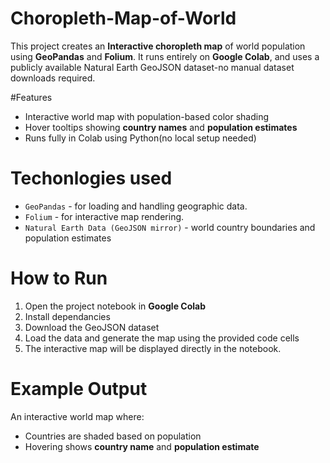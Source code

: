 # Choropleth-Map-of-World
This project creates an **Interactive choropleth map** of world population using **GeoPandas** and **Folium**. It runs entirely on **Google Colab**, and uses a publicly available Natural Earth GeoJSON dataset-no manual dataset downloads required.

#Features
- Interactive world map with population-based color shading
- Hover tooltips showing **country names** and **population estimates**
- Runs fully in Colab using Python(no local setup needed)

# Techonlogies used
- `GeoPandas` - for loading and handling geographic data.
- `Folium` - for interactive map rendering.
- `Natural Earth Data (GeoJSON mirror)` - world country boundaries and population estimates

# How to Run
1. Open the project notebook in **Google Colab**
2. Install dependancies
3. Download the GeoJSON dataset
4. Load the data and generate the map using the provided code cells
5. The interactive map will be displayed directly in the notebook.

# Example Output
An interactive world map where:
- Countries are shaded based on population
- Hovering shows **country name** and **population estimate**
